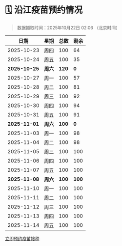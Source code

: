 # 🗓️ 沿江疫苗预约情况

> 数据抓取时间：2025年10月22日 02:06 （北京时间）

| 日期 | 星期 | 总数 | 剩余 |
|------|------|------|------|
| 2025-10-23 | 周四 | 100 | 64 |
| 2025-10-24 | 周五 | 100 | 35 |
| **2025-10-25** | **周六** | **120** | **0** |
| 2025-10-27 | 周一 | 100 | 57 |
| 2025-10-28 | 周二 | 100 | 81 |
| 2025-10-29 | 周三 | 100 | 92 |
| 2025-10-30 | 周四 | 100 | 94 |
| 2025-10-31 | 周五 | 100 | 91 |
| **2025-11-01** | **周六** | **100** | **0** |
| 2025-11-03 | 周一 | 100 | 98 |
| 2025-11-04 | 周二 | 100 | 98 |
| 2025-11-05 | 周三 | 100 | 100 |
| 2025-11-06 | 周四 | 100 | 100 |
| 2025-11-07 | 周五 | 100 | 100 |
| **2025-11-08** | **周六** | **100** | **100** |
| 2025-11-10 | 周一 | 100 | 100 |
| 2025-11-11 | 周二 | 100 | 100 |
| 2025-11-12 | 周三 | 100 | 100 |
| 2025-11-13 | 周四 | 100 | 100 |
| 2025-11-14 | 周五 | 100 | 100 |


<div class="button-container">
<a class="btn" href="http://yfzweb.ishequ.net/#/login" target="_blank">立即预约疫苗接种</a>
</div>

